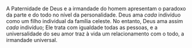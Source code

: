 ﻿A Paternidade de Deus e a irmandade do homem apresentam o paradoxo da parte e do todo no nível da personalidade. Deus ama <I>cada</I> indivíduo como um filho individual da família celeste. No entanto, Deus ama assim<I> cada </I>indivíduo;  Ele trata com igualdade todas as pessoas, e a universalidade do seu amor traz à vida um relacionamento com o todo, a irmandade universal.